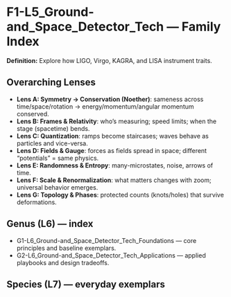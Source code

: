 # F1-L5_Ground-and_Space_Detector_Tech — Family Index
**Definition:** Explore how LIGO, Virgo, KAGRA, and LISA instrument traits.

## Overarching Lenses

- **Lens A: Symmetry -> Conservation (Noether)**: sameness across time/space/rotation → energy/momentum/angular momentum conserved.
- **Lens B: Frames & Relativity**: who’s measuring; speed limits; when the stage (spacetime) bends.
- **Lens C: Quantization**: ramps become staircases; waves behave as particles and vice-versa.
- **Lens D: Fields & Gauge**: forces as fields spread in space; different “potentials” = same physics.
- **Lens E: Randomness & Entropy**: many-microstates, noise, arrows of time.
- **Lens F: Scale & Renormalization**: what matters changes with zoom; universal behavior emerges.
- **Lens G: Topology & Phases**: protected counts (knots/holes) that survive deformations.

## Genus (L6) — index
- G1-L6_Ground-and_Space_Detector_Tech_Foundations — core principles and baseline exemplars.
- G2-L6_Ground-and_Space_Detector_Tech_Applications — applied playbooks and design tradeoffs.

## Species (L7) — everyday exemplars
